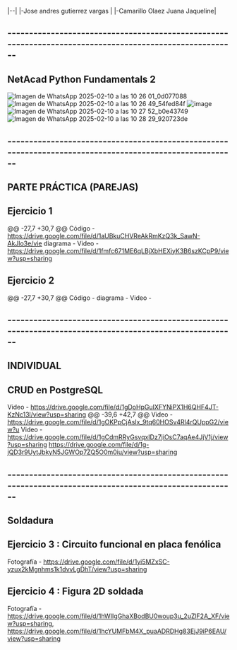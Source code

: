 |--|
|-Jose andres gutierrez vargas |
|-Camarillo Olaez Juana Jaqueline|
## --------------------------------------------------------------------------------------------------------

## NetAcad Python Fundamentals 2
![Imagen de WhatsApp 2025-02-10 a las 10 26 01_0d077088](https://drive.google.com/file/d/1erWRE0DFBBrNnfJKnwox3YSGSjna8yjd/view?usp=sharing)
![Imagen de WhatsApp 2025-02-10 a las 10 26 49_54fed84f](https://drive.google.com/file/d/1O1ZzM8ISbZ8WMhJJIDsSwPo_nkuiA4yc/view?usp=sharing)
![image](https://drive.google.com/file/d/1EeE9F3bi2n6evBOexh931Ggb4P865srA/view?usp=sharing)
![Imagen de WhatsApp 2025-02-10 a las 10 27 52_b0e43749](https://drive.google.com/file/d/10KoQuE2GqbLnvXxhMWPq_IDDqsyTTOtJ/view?usp=sharing)
![Imagen de WhatsApp 2025-02-10 a las 10 28 29_920723de](https://drive.google.com/file/d/1-S99pkcu3OOkcDqkdoS-K8S_FNLg3bfG/view?usp=sharing)
## --------------------------------------------------------------------------------------------------------

## PARTE PRÁCTICA (PAREJAS)
## Ejercicio 1
@@ -27,7 +30,7 @@ Código -  https://drive.google.com/file/d/1aUBkuCHVReAkRmKzQ3k_SawN-AkJlo3e/vie
diagrama -
Video - https://drive.google.com/file/d/1fmfc671ME6qLBjXbHEXiyK3B6szKCpP9/view?usp=sharing

## Ejercicio 2
@@ -27,7 +30,7 @@ Código - 
diagrama -
Video -
## --------------------------------------------------------------------------------------------------------
## INDIVIDUAL
## CRUD en PostgreSQL
Video - https://drive.google.com/file/d/1gDoHpGuIXFYNiPX1H6QHF4JT-KzNc13l/view?usp=sharing
@@ -39,6 +42,7 @@ Video - https://drive.google.com/file/d/1gOKPpCjAsIx_9tq60HOSv4Rl4rQUppG2/view?u
Video - https://drive.google.com/file/d/1gCdmRRyGsvqxIDz7jiOsC7aqAe4JjV1j/view?usp=sharing
https://drive.google.com/file/d/1g-jQD3r9UytJbkyN5JGWOp7ZQ5O0m0iu/view?usp=sharing
 
## --------------------------------------------------------------------------------------------------------

## Soldadura
## Ejercicio 3 : Circuito funcional en placa fenólica
Fotografía - https://drive.google.com/file/d/1yi5MZxSC-yzux2kMgnhms1k1dvvLgDhT/view?usp=sharing
## Ejercicio 4 : Figura 2D soldada
Fotografía - https://drive.google.com/file/d/1hWIIgGhaXBodBU0woup3u_2uZlF2A_XF/view?usp=sharing, https://drive.google.com/file/d/1hcYUMFbM4X_puaADRDHg83EjJ9iP6EAU/view?usp=sharing
